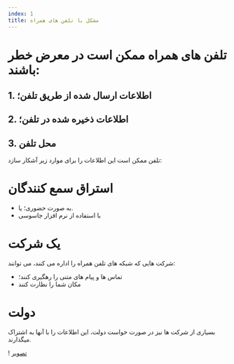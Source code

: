 ```yaml
---
index: 1
title: مشکل با تلفن های همراه
---
```

# تلفن های همراه ممکن است در معرض خطر باشند:

## 1. اطلاعات ارسال شده از طریق تلفن؛
## 2. اطلاعات ذخیره شده در تلفن؛
## 3. محل تلفن

تلفن ممکن است این اطلاعات را برای موارد زیر آشکار سازد:

# استراق سمع کنندگان

* به صورت حضوری؛ یا.
* با استفاده از نرم افزار جاسوسی

# یک شرکت

شرکت هایی که شبکه های تلفن همراه را اداره می کنند، می توانند:

*   تماس ها و پیام های متنی را رهگیری کنند؛
*   مکان شما را نظارت کنند

# دولت

بسیاری از شرکت ها نیز در صورت خواست دولت، این اطلاعات را با آنها به اشتراک میگذارند.

! [تصویر](mobile1.png)